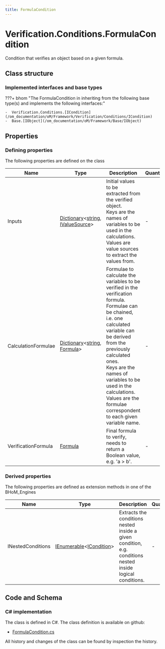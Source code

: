 ```yaml
---
title: FormulaCondition
---
```


# Verification.Conditions.FormulaCondition

Condition that verifies an object based on a given formula.

## Class structure

### Implemented interfaces and base types

???+ bhom "The FormulaCondition in inheriting from the following base type(s) and implements the following interfaces:"

    -  Verification.Conditions.[ICondition](/om_documentation/oM/Framework/Verification/Conditions/ICondition)
    -  Base.[IObject](/om_documentation/oM/Framework/Base/IObject)


## Properties



### Defining properties

The following properties are defined on the class

| Name             | Type             | Description      | Quantity         |
|------------------|------------------|------------------|------------------|
| Inputs | [Dictionary](https://learn.microsoft.com/en-us/dotnet/api/System.Collections.Generic.Dictionary-2?view=netstandard-2.0)&lt;[string](https://learn.microsoft.com/en-us/dotnet/api/System.String?view=netstandard-2.0), [IValueSource](/om_documentation/oM/Framework/Verification/Conditions/IValueSource)&gt; | Initial values to be extracted from the verified object.<br>Keys are the names of variables to be used in the calculations.<br>Values are value sources to extract the values from. | - |
| CalculationFormulae | [Dictionary](https://learn.microsoft.com/en-us/dotnet/api/System.Collections.Generic.Dictionary-2?view=netstandard-2.0)&lt;[string](https://learn.microsoft.com/en-us/dotnet/api/System.String?view=netstandard-2.0), [Formula](/om_documentation/oM/Framework/Verification/Conditions/Formula)&gt; | Formulae to calculate the variables to be verified in the verification formula.<br>Formulae can be chained, i.e. one calculated variable can be derived from the previously calculated ones.<br>Keys are the names of variables to be used in the calculations.<br>Values are the formulae correspondent to each given variable name. | - |
| VerificationFormula | [Formula](/om_documentation/oM/Framework/Verification/Conditions/Formula) | Final formula to verify, needs to return a Boolean value, e.g. 'a &gt; b'. | - |


### Derived properties

The following properties are defined as extension methods in one of the BHoM_Engines

| Name             | Type             | Description      | Quantity         | Engine           |
|------------------|------------------|------------------|------------------|------------------|
| INestedConditions | [IEnumerable](https://learn.microsoft.com/en-us/dotnet/api/System.Collections.Generic.IEnumerable-1?view=netstandard-2.0)&lt;[ICondition](/om_documentation/oM/Framework/Verification/Conditions/ICondition)&gt; | Extracts the conditions nested inside a given condition, e.g. conditions nested inside logical conditions. | - | Verification_Engine |


## Code and Schema

### C# implementation

The class is defined in C#. The class definition is available on github:

- [FormulaCondition.cs](https://github.com/BHoM/BHoM/blob/develop/Verification_oM/Conditions\FormulaCondition.cs)

All history and changes of the class can be found by inspection the history.
